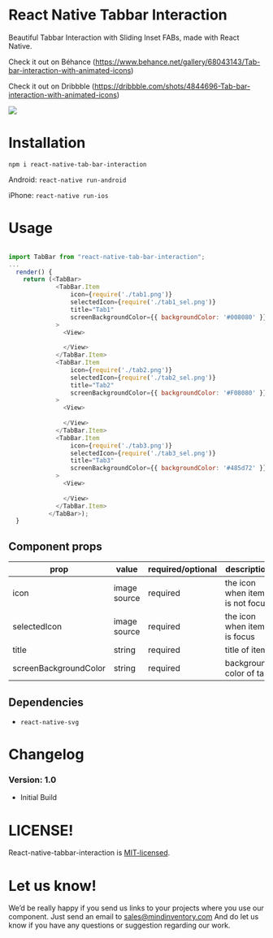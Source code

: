# React Native Tabbar Interaction

Beautiful Tabbar Interaction with Sliding Inset FABs,
made with React Native.


Check it out on Béhance (https://www.behance.net/gallery/68043143/Tab-bar-interaction-with-animated-icons)

Check it out on Dribbble (https://dribbble.com/shots/4844696-Tab-bar-interaction-with-animated-icons)

<img src="https://cdn.dribbble.com/users/1233499/screenshots/4844696/preview.gif" >


# Installation
`npm i react-native-tab-bar-interaction`

Android: `react-native run-android`

iPhone: `react-native run-ios`


# Usage

```js

import TabBar from "react-native-tab-bar-interaction";
...
  render() {
    return (<TabBar>
             <TabBar.Item
                 icon={require('./tab1.png')}
                 selectedIcon={require('./tab1_sel.png')}
                 title="Tab1"
                 screenBackgroundColor={{ backgroundColor: '#008080' }}
             >
               <View>
   
               </View>
             </TabBar.Item>
             <TabBar.Item
                 icon={require('./tab2.png')}
                 selectedIcon={require('./tab2_sel.png')}
                 title="Tab2"
                 screenBackgroundColor={{ backgroundColor: '#F08080' }}
             >
               <View>
   
               </View>
             </TabBar.Item>
             <TabBar.Item
                 icon={require('./tab3.png')}
                 selectedIcon={require('./tab3_sel.png')}
                 title="Tab3"
                 screenBackgroundColor={{ backgroundColor: '#485d72' }}
             >
               <View>
   
               </View>
             </TabBar.Item>
           </TabBar>);
  }
```

## Component props

| prop | value | required/optional | description |
| --- | --- | --- | --- |
| icon | image source | required | the icon when item is not focus |
| selectedIcon | image source | required | the icon when item is focus |
| title | string | required | title of item |
| screenBackgroundColor | string | required | background color of tab |

## Dependencies

* `react-native-svg`


# Changelog

### Version: 1.0

  * Initial Build



# LICENSE!

React-native-tabbar-interaction is [MIT-licensed](https://github.com/Mindinventory/react-native-tabbar-interaction/blob/master/LICENSE).

# Let us know!
We’d be really happy if you send us links to your projects where you use our component. Just send an email to sales@mindinventory.com And do let us know if you have any questions or suggestion regarding our work.
